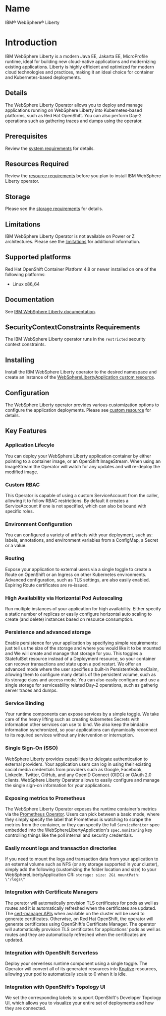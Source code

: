 # Name

IBM&reg; WebSphere&reg; Liberty

# Introduction

IBM WebSphere Liberty is a modern Java EE, Jakarta EE, MicroProfile runtime, ideal for building new cloud-native applications and modernizing existing applications. Liberty is highly efficient and optimized for modern cloud technologies and practices, making it an ideal choice for container and Kubernetes-based deployments.

## Details 

The WebSphere Liberty Operator allows you to deploy and manage applications running on WebSphere Liberty into Kubernetes-based platforms, such as Red Hat OpenShift. You can also perform Day-2 operations such as gathering traces and dumps using the operator.

## Prerequisites

Review the [system requirements](https://ibm.biz/wlo-sys-req) for details. 

## Resources Required

Review the [resource requirements](https://ibm.biz/wlo-reqs) before you plan to install IBM WebSphere Liberty operator.

## Storage

Please see the [storage requirements](https://ibm.biz/wlo-reqs) for details.

## Limitations 

IBM WebSphere Liberty Operator is not available on Power or Z architectures. Please see the [limitations](https://ibm.biz/wlo-limits) for additional information.

## Supported platforms

Red Hat OpenShift Container Platform 4.8 or newer installed on one of the following platforms:
- Linux x86_64

## Documentation

See [IBM WebSphere Liberty documentation](https://ibm.biz/wlo-docs).

## SecurityContextConstraints Requirements

The IBM WebSphere Liberty operator runs in the `restricted` security context constraints.

## Installing

Install the IBM WebSphere Liberty operator to the desired namespace and create an instance of the [WebSphereLibertyApplication custom resource](https://ibm.biz/wlo-crs).

## Configuration

The WebSphere Liberty operator provides various customization options to configure the application deployments. Please see [custom resource](https://ibm.biz/wlo-crs) for details.

## Key Features

### Application Lifecyle
You can deploy your WebSphere Liberty application container by either pointing to a container image, or an OpenShift ImageStream. When using an ImageStream the Operator will watch for any updates and will re-deploy the modified image.

### Custom RBAC
This Operator is capable of using a custom ServiceAccount from the caller, allowing it to follow RBAC restrictions. By default it creates a ServiceAccount if one is not specified, which can also be bound with specific roles.

### Environment Configuration
You can configured a variety of artifacts with your deployment, such as: labels, annotations, and environment variables from a ConfigMap, a Secret or a value.

### Routing
Expose your application to external users via a single toggle to create a Route on OpenShift or an Ingress on other Kubernetes environments. Advanced configuration, such as TLS settings, are also easily enabled. Expiring Route certificates are re-issued.

### High Availability via Horizontal Pod Autoscaling
Run multiple instances of your application for high availability. Either specify a static number of replicas or easily configure horizontal auto scaling to create (and delete) instances based on resource consumption.

### Persistence and advanced storage
Enable persistence for your application by specifying simple requirements: just tell us the size of the storage and where you would like it to be mounted and We will create and manage that storage for you. This toggles a StatefulSet resource instead of a Deployment resource, so your container can recover transactions and state upon a pod restart. We offer an advanced mode where the user specifies a built-in PersistentVolumeClaim, allowing them to configure many details of the persistent volume, such as its storage class and access mode. You can also easily configure and use a single storage for serviceability related Day-2 operations, such as gatherig server traces and dumps.

### Service Binding
Your runtime components can expose services by a simple toggle. We take care of the heavy lifting such as creating kubernetes Secrets with information other services can use to bind. We also keep the bindable information synchronized, so your applications can dynamically reconnect to its required services without any intervention or interruption.

### Single Sign-On (SSO)
WebSphere Liberty provides capabilities to delegate authentication to external providers. Your application users can log in using their existing social media credentials from providers such as Google, Facebook, LinkedIn, Twitter, GitHub, and any OpenID Connect (OIDC) or OAuth 2.0 clients. WebSphere Liberty Operator allows to easily configure and manage the single sign-on information for your applications.

### Exposing metrics to Prometheus
The WebSphere Liberty Operator exposes the runtime container's metrics via the [Prometheus Operator](https://operatorhub.io/operator/prometheus). Users can pick between a basic mode, where they simply specify the label that Prometheus is watching to scrape the metrics from the container, or they can specify the full `ServiceMonitor` spec embedded into the WebSphereLibertyApplication's `spec.monitoring` key controlling things like the poll internal and security credentials.

### Easily mount logs and transaction directories
If you need to mount the logs and transaction data from your application to an external volume such as NFS (or any storage supported in your cluster), simply add the following (customizing the folder location and size) to your WebSphereLibertyApplication CR: ``` storage: size: 2Gi mountPath: \"/logs\" ```

### Integration with Certificate Managers
The perator will automatically provision TLS certificates for pods as well as routes and it is automatically refreshed when the certificates are updated. The [cert-manager APIs](https://cert-manager.io/) when available on the cluster will be used to generate certificates. Otherwise, on Red Hat OpenShift, the operator will generate certificates using OpenShift's Certificate Manager. The operator will automatically provision TLS certificates for applications' pods as well as routes and they are automatically refreshed when the certificates are updated.

### Integration with OpenShift Serverless
Deploy your serverless runtime component using a single toggle.  The Operator will convert all of its generated resources into [Knative](https://knative.dev) resources, allowing your pod to automatically scale to 0 when it is idle.

### Integration with OpenShift's Topology UI
We set the corresponding labels to support OpenShift's Developer Topology UI, which allows you to visualize your entire set of deployments and how they are connected.

